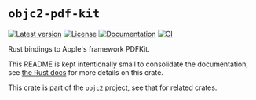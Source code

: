 # `objc2-pdf-kit`

[![Latest version](https://badgen.net/crates/v/objc2-pdf-kit)](https://crates.io/crates/objc2-pdf-kit)
[![License](https://badgen.net/badge/license/Zlib%20OR%20Apache-2.0%20OR%20MIT/blue)](../../LICENSE.md)
[![Documentation](https://docs.rs/objc2-pdf-kit/badge.svg)](https://docs.rs/objc2-pdf-kit/)
[![CI](https://github.com/madsmtm/objc2/actions/workflows/ci.yml/badge.svg)](https://github.com/madsmtm/objc2/actions/workflows/ci.yml)

Rust bindings to Apple's framework PDFKit.

This README is kept intentionally small to consolidate the documentation, see
[the Rust docs](https://docs.rs/objc2-pdf-kit/) for more details on this crate.

This crate is part of the [`objc2` project](https://github.com/madsmtm/objc2),
see that for related crates.
